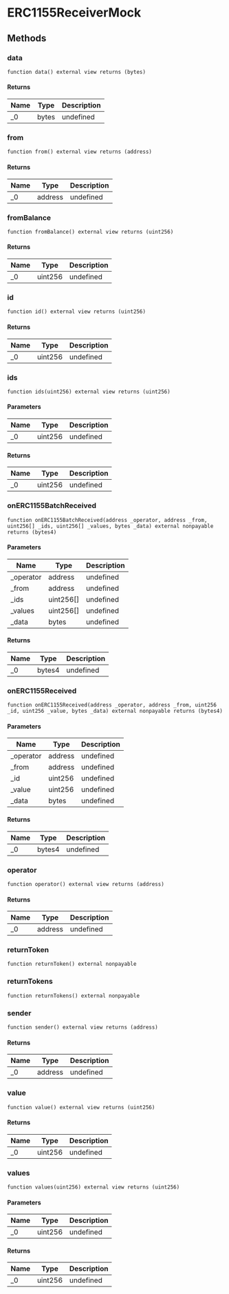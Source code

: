 # ERC1155ReceiverMock









## Methods

### data

```solidity
function data() external view returns (bytes)
```






#### Returns

| Name | Type | Description |
|---|---|---|
| _0 | bytes | undefined |

### from

```solidity
function from() external view returns (address)
```






#### Returns

| Name | Type | Description |
|---|---|---|
| _0 | address | undefined |

### fromBalance

```solidity
function fromBalance() external view returns (uint256)
```






#### Returns

| Name | Type | Description |
|---|---|---|
| _0 | uint256 | undefined |

### id

```solidity
function id() external view returns (uint256)
```






#### Returns

| Name | Type | Description |
|---|---|---|
| _0 | uint256 | undefined |

### ids

```solidity
function ids(uint256) external view returns (uint256)
```





#### Parameters

| Name | Type | Description |
|---|---|---|
| _0 | uint256 | undefined |

#### Returns

| Name | Type | Description |
|---|---|---|
| _0 | uint256 | undefined |

### onERC1155BatchReceived

```solidity
function onERC1155BatchReceived(address _operator, address _from, uint256[] _ids, uint256[] _values, bytes _data) external nonpayable returns (bytes4)
```





#### Parameters

| Name | Type | Description |
|---|---|---|
| _operator | address | undefined |
| _from | address | undefined |
| _ids | uint256[] | undefined |
| _values | uint256[] | undefined |
| _data | bytes | undefined |

#### Returns

| Name | Type | Description |
|---|---|---|
| _0 | bytes4 | undefined |

### onERC1155Received

```solidity
function onERC1155Received(address _operator, address _from, uint256 _id, uint256 _value, bytes _data) external nonpayable returns (bytes4)
```





#### Parameters

| Name | Type | Description |
|---|---|---|
| _operator | address | undefined |
| _from | address | undefined |
| _id | uint256 | undefined |
| _value | uint256 | undefined |
| _data | bytes | undefined |

#### Returns

| Name | Type | Description |
|---|---|---|
| _0 | bytes4 | undefined |

### operator

```solidity
function operator() external view returns (address)
```






#### Returns

| Name | Type | Description |
|---|---|---|
| _0 | address | undefined |

### returnToken

```solidity
function returnToken() external nonpayable
```






### returnTokens

```solidity
function returnTokens() external nonpayable
```






### sender

```solidity
function sender() external view returns (address)
```






#### Returns

| Name | Type | Description |
|---|---|---|
| _0 | address | undefined |

### value

```solidity
function value() external view returns (uint256)
```






#### Returns

| Name | Type | Description |
|---|---|---|
| _0 | uint256 | undefined |

### values

```solidity
function values(uint256) external view returns (uint256)
```





#### Parameters

| Name | Type | Description |
|---|---|---|
| _0 | uint256 | undefined |

#### Returns

| Name | Type | Description |
|---|---|---|
| _0 | uint256 | undefined |




